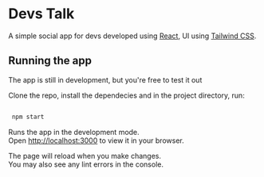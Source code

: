 # Devs Talk

A simple social app for devs developed using [React](https://reactjs.org/), UI using [Tailwind CSS](https://tailwindcss.com/docs/installation).

## Running the app

The app is still in development, but you're free to test it out

Clone the repo, install the dependecies and in the project directory,  run:

```bash

 npm start

```
Runs the app in the development mode.\
Open [http://localhost:3000](http://localhost:3000) to view it in your browser.

The page will reload when you make changes.\
You may also see any lint errors in the console.